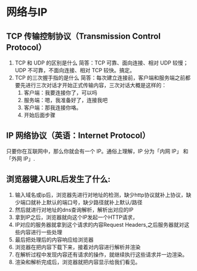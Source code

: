 # 网络与IP

## TCP 传输控制协议（Transmission Control Protocol）
1. TCP 和 UDP 的区别是什么
简答：TCP 可靠、面向连接、相对 UDP 较慢；UDP 不可靠，不面向连接、相对 TCP 较快。搞定。
2. TCP 的三次握手指的是什么
简答：每次建立连接前，客户端和服务端之前都要先进行三次对话才开始正式传输内容，三次对话大概是这样的：
    1. 客户端：我要连接你了，可以吗
    2. 服务端：嗯，我准备好了，连接我吧
    3. 客户端：那我连接你咯。
    4. 开始后面步骤

## IP 网络协议（英语：Internet Protocol）
只要你在互联网中，那么你就会有一个 IP。通俗上理解，IP 分为「内网 IP」 和「外网 IP」.


## 浏览器键入URL后发生了什么:

1. 输入域名或ip后，浏览器先进行对地址的检测，缺少http协议就补上协议，缺少端口就补上默认的端口号，缺少路径就补上默认/路径
2. 然后就进行对地址的dns查询解析，解析出对应的IP
3. 拿到IP之后，浏览器就向这个IP发起一个HTTP请求，
4. IP对应的服务器就拿到这个请求的内容Request Headers,之后服务器就对这些内容进行一些处理
5. 最后把处理后的内容响应给浏览器
6. 浏览器在把内容下载下来，接着对内容进行解析并渲染
7. 在解析过程中发现内容还有请求的操作，就继续执行这些请求并一边渲染。
8. 渲染和解析完成后，浏览器就把内容显示给我们看见。

